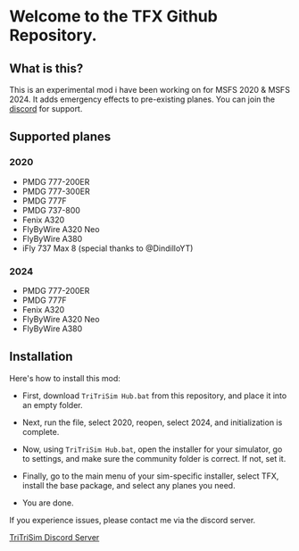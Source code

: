
# Welcome to the TFX Github Repository.

## What is this?
This is an experimental mod i have been working on for MSFS 2020 & MSFS 2024.
It adds emergency effects to pre-existing planes. You can join the [discord](https://discord.gg/N7cHezb5) for support.

## Supported planes

### 2020

- PMDG 777-200ER
- PMDG 777-300ER
- PMDG 777F
- PMDG 737-800
- Fenix A320
- FlyByWire A320 Neo
- FlyByWire A380
- iFly 737 Max 8 (special thanks to @DindilloYT)

### 2024

- PMDG 777-200ER
- PMDG 777F
- Fenix A320
- FlyByWire A320 Neo
- FlyByWire A380

## Installation

Here's how to install this mod:

- First, download `TriTriSim Hub.bat` from this repository, and place it into an empty folder.

- Next, run the file, select 2020, reopen, select 2024, and initialization is complete.

- Now, using `TriTriSim Hub.bat`, open the installer for your simulator, go to settings, and make sure the community folder is correct. If not, set it.

- Finally, go to the main menu of your sim-specific installer, select TFX, install the base package, and select any planes you need.

- You are done.

If you experience issues, please contact me via the discord server.

[TriTriSim Discord Server](https://discord.gg/N7cHezb5)

